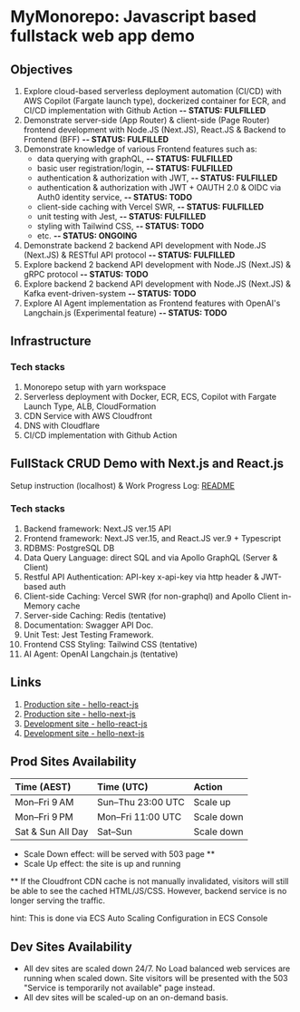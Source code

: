 # MyMonorepo: Javascript based fullstack web app demo

## Objectives
1. Explore cloud-based serverless deployment automation (CI/CD) with AWS Copilot (Fargate launch type), dockerized container for ECR, and CI/CD implementation with Github Action 
**-- STATUS: FULFILLED**
2. Demonstrate server-side (App Router) & client-side (Page Router) frontend development with Node.JS (Next.JS), React.JS & Backend to Frontend (BFF) **-- STATUS: FULFILLED**
3. Demonstrate knowledge of various Frontend features such as:
    - data querying with graphQL, **-- STATUS: FULFILLED**
    - basic user registration/login, **-- STATUS: FULFILLED**
    - authentication & authorization with JWT, **-- STATUS: FULFILLED**
    - authentication & authorization with JWT + OAUTH 2.0 & OIDC via Auth0 identity service, **-- STATUS: TODO** 
    - client-side caching with Vercel SWR, **-- STATUS: FULFILLED**
    - unit testing with Jest, **-- STATUS: FULFILLED**
    - styling with Tailwind CSS, **-- STATUS: TODO**
    - etc. **-- STATUS: ONGOING**
4. Demonstrate backend 2 backend API development with Node.JS (Next.JS) & RESTful API protocol **-- STATUS: FULFILLED**
5. Explore backend 2 backend API development with Node.JS (Next.JS) & gRPC protocol **-- STATUS: TODO**
6. Explore backend 2 backend API development with Node.JS (Next.JS) & Kafka event-driven-system **-- STATUS: TODO**
7. Explore AI Agent implementation as Frontend features with OpenAI's Langchain.js (Experimental feature) **-- STATUS: TODO**

## Infrastructure
### Tech stacks
1. Monorepo setup with yarn workspace
2. Serverless deployment with Docker, ECR, ECS, Copilot with Fargate Launch Type, ALB, CloudFormation
3. CDN Service with AWS Cloudfront
4. DNS with Cloudflare
6. CI/CD implementation with Github Action

## FullStack CRUD Demo with Next.js and React.js
Setup instruction (localhost) & Work Progress Log: [README](https://github.com/hey-you-d/mymonorepo/blob/master/myapps/hello-next-js/README.md)

### Tech stacks
1. Backend framework: Next.JS ver.15 API 
2. Frontend framework: Next.JS ver.15, and React.JS ver.9 + Typescript
2. RDBMS: PostgreSQL DB
3. Data Query Language: direct SQL and via Apollo GraphQL (Server & Client)
4. Restful API Authentication: API-key x-api-key via http header & JWT-based auth
5. Client-side Caching: Vercel SWR (for non-graphql) and Apollo Client in-Memory cache
6. Server-side Caching: Redis (tentative) 
7. Documentation: Swagger API Doc.
8. Unit Test: Jest Testing Framework.
9. Frontend CSS Styling: Tailwind CSS (tentative)
10. AI Agent: OpenAI Langchain.js (tentative)

## Links
1. [Production site - hello-react-js](https://www.yudimankwanmas.com)
2. [Production site - hello-next-js](https://www.yudimankwanmas.com/hello-next-js) 
3. [Development site - hello-react-js](https://dev.yudimankwanmas.com)
4. [Development site - hello-next-js](https://dev.yudimankwanmas.com/hello-next-js) 

## Prod Sites Availability
| Time (AEST)         | Time (UTC)         | Action     |
| :------------------ | :----------------- | :--------- |
| Mon–Fri 9 AM        | Sun–Thu 23:00 UTC  | Scale up   |
| Mon–Fri 9 PM        | Mon–Fri 11:00 UTC  | Scale down |
| Sat & Sun All Day   | Sat–Sun            | Scale down |

* Scale Down effect: will be served with 503 page **  
* Scale Up effect: the site is up and running

** If the Cloudfront CDN cache is not manually invalidated, visitors will still be able to see the cached HTML/JS/CSS. However, backend service is no longer serving the traffic.  

hint: This is done via ECS Auto Scaling Configuration in ECS Console

## Dev Sites Availability
* All dev sites are scaled down 24/7. No Load balanced web services are running when scaled down. Site visitors  will be presented with the 503 "Service is temporarily not available" page instead. 
* All dev sites will be scaled-up on an on-demand basis. 